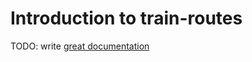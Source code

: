 # Introduction to train-routes

TODO: write [great documentation](http://jacobian.org/writing/what-to-write/)

